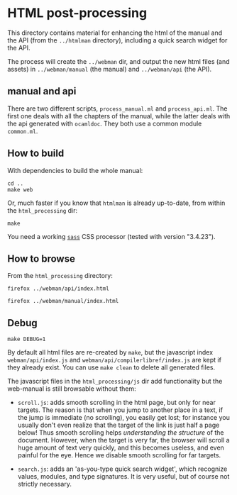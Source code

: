 # HTML post-processing

This directory contains material for enhancing the html of the manual
and the API (from the `../htmlman` directory), including a quick
search widget for the API.

The process will create the `../webman` dir, and output the new html
files (and assets) in `../webman/manual` (the manual) and `../webman/api` (the
API).

## manual and api

There are two different scripts, `process_manual.ml` and
`process_api.ml`.  The first one deals with all the chapters of the
manual, while the latter deals with the api generated with `ocamldoc`.
They both use a common module `common.ml`.

## How to build

With dependencies to build the whole manual:
```
cd ..
make web
```

Or, much faster if you know that `htmlman` is already up-to-date, from
within the `html_processing` dir:

```
make
```

You need a working
[`sass`](https://sass-lang.com/) CSS processor (tested with version
"3.4.23").

## How to browse

From the `html_processing` directory:

`firefox ../webman/api/index.html`

`firefox ../webman/manual/index.html`

## Debug

```
make DEBUG=1
```

By default all html files are re-created by `make`, but the javascript
index `webman/api/index.js` and `webman/api/compilerlibref/index.js`
are kept if they already exist. You can use `make clean` to delete all
generated files.

The javascript files in the `html_processing/js` dir add functionality
but the web-manual is still browsable without them:

- `scroll.js`: adds smooth scrolling in the html page, but only for
  near targets. The reason is that when you jump to another place in a
  text, if the jump is immediate (no scrolling), you easily get lost;
  for instance you usually don't even realize that the target of the
  link is just half a page below! Thus smooth scrolling helps
  _understanding the structure_ of the document. However, when the
  target is very far, the browser will scroll a huge amount of text
  very quickly, and this becomes useless, and even painful for the
  eye. Hence we disable smooth scrolling for far targets.

- `search.js`: adds an 'as-you-type quick search widget', which
  recognize values, modules, and type signatures. It is very useful,
  but of course not strictly necessary.
